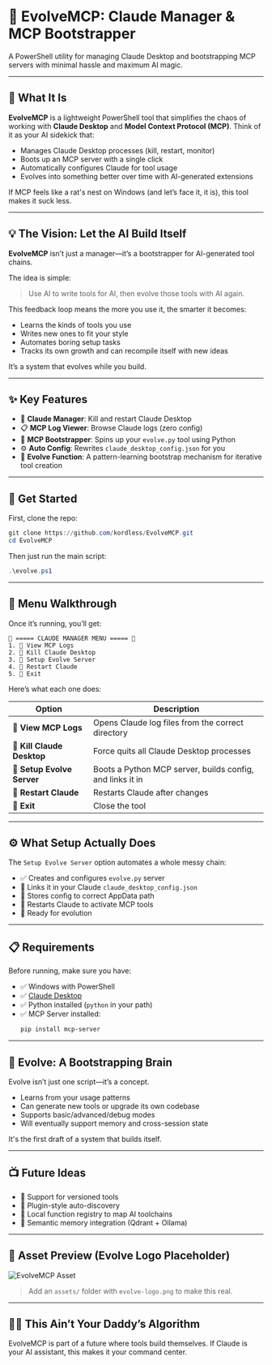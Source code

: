 # 🧠 EvolveMCP: Claude Manager & MCP Bootstrapper

A PowerShell utility for managing Claude Desktop and bootstrapping MCP servers with minimal hassle and maximum AI magic.

---

## 🌟 What It Is

**EvolveMCP** is a lightweight PowerShell tool that simplifies the chaos of working with **Claude Desktop** and **Model Context Protocol (MCP)**. Think of it as your AI sidekick that:

- Manages Claude Desktop processes (kill, restart, monitor)
- Boots up an MCP server with a single click
- Automatically configures Claude for tool usage
- Evolves into something better over time with AI-generated extensions

If MCP feels like a rat's nest on Windows (and let’s face it, it is), this tool makes it suck less.

---

## 💡 The Vision: Let the AI Build Itself

**EvolveMCP** isn’t just a manager—it’s a bootstrapper for AI-generated tool chains.

The idea is simple:

> Use AI to write tools for AI, then evolve those tools with AI again.

This feedback loop means the more you use it, the smarter it becomes:

- Learns the kinds of tools you use
- Writes new ones to fit your style
- Automates boring setup tasks
- Tracks its own growth and can recompile itself with new ideas

It’s a system that evolves while you build.

---

## ✨ Key Features

- 🔄 **Claude Manager**: Kill and restart Claude Desktop
- 📋 **MCP Log Viewer**: Browse Claude logs (zero config)
- 🚀 **MCP Bootstrapper**: Spins up your `evolve.py` tool using Python
- ⚙️ **Auto Config**: Rewrites `claude_desktop_config.json` for you
- 🧠 **Evolve Function**: A pattern-learning bootstrap mechanism for iterative tool creation

---

## 🚀 Get Started

First, clone the repo:

```powershell
git clone https://github.com/kordless/EvolveMCP.git
cd EvolveMCP
```

Then just run the main script:

```powershell
.\evolve.ps1
```

---

## 🧰 Menu Walkthrough

Once it’s running, you’ll get:

```
🧰 ===== CLAUDE MANAGER MENU ===== 🧰
1. 📜 View MCP Logs
2. 💪 Kill Claude Desktop
3. 🚀 Setup Evolve Server
4. 🔄 Restart Claude
5. 🚪 Exit
```

Here’s what each one does:

| Option | Description |
|--------|-------------|
| **📜 View MCP Logs** | Opens Claude log files from the correct directory |
| **💪 Kill Claude Desktop** | Force quits all Claude Desktop processes |
| **🚀 Setup Evolve Server** | Boots a Python MCP server, builds config, and links it in |
| **🔄 Restart Claude** | Restarts Claude after changes |
| **🚪 Exit** | Close the tool |

---

## ⚙️ What Setup Actually Does

The `Setup Evolve Server` option automates a whole messy chain:

- ✅ Creates and configures `evolve.py` server
- 🔗 Links it in your Claude `claude_desktop_config.json`
- 💾 Stores config to correct AppData path
- 🔄 Restarts Claude to activate MCP tools
- 🧪 Ready for evolution

---

## 📋 Requirements

Before running, make sure you have:

- ✅ Windows with PowerShell
- ✅ [Claude Desktop](https://claude.ai/download)
- ✅ Python installed (`python` in your path)
- ✅ MCP Server installed:
  ```bash
  pip install mcp-server
  ```

---

## 🧠 Evolve: A Bootstrapping Brain

Evolve isn’t just one script—it’s a concept.

- Learns from your usage patterns
- Can generate new tools or upgrade its own codebase
- Supports basic/advanced/debug modes
- Will eventually support memory and cross-session state

It's the first draft of a system that builds itself.

---

## 📺 Future Ideas

- 🧬 Support for versioned tools
- 📂 Plugin-style auto-discovery
- 🔗 Local function registry to map AI toolchains
- 🧠 Semantic memory integration (Qdrant + Ollama)

---

## 💼 Asset Preview (Evolve Logo Placeholder)

![EvolveMCP Asset](https://raw.githubusercontent.com/kordless/EvolveMCP/main/assets/evolve-logo.png)

> Add an `assets/` folder with `evolve-logo.png` to make this real.

---

## 🏴‍☠️ This Ain’t Your Daddy’s Algorithm

EvolveMCP is part of a future where tools build themselves. If Claude is your AI assistant, this makes it your command center.

